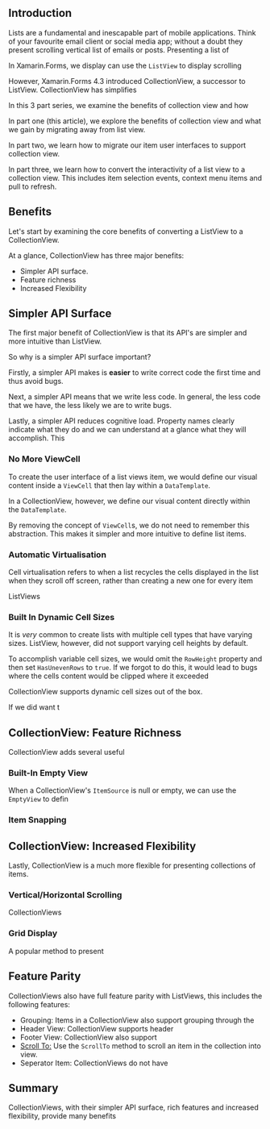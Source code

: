 ## Introduction

Lists are a fundamental and inescapable part of mobile applications. Think of your favourite email client or social media app; without a doubt they present scrolling vertical list of emails or posts. Presenting a list of

In Xamarin.Forms, we display can use the `ListView` to display scrolling

However, Xamarin.Forms 4.3 introduced CollectionView, a successor to ListView. CollectionView has simplifies

In this 3 part series, we examine the benefits of collection view and how

In part one (this article), we explore the benefits of collection view and what we gain by migrating away from list view.

In part two, we learn how to migrate our item user interfaces to support collection view.

In part three, we learn how to convert the interactivity of a list view to a collection view. This includes item selection events, context menu items and pull to refresh.

## Benefits

Let's start by examining the core benefits of converting a ListView to a CollectionView.

At a glance, CollectionView has three major benefits:

 * Simpler API surface.
 * Feature richness
 * Increased Flexibility

## Simpler API Surface

The first major benefit of CollectionView is that its API's are simpler and more intuitive than ListView.

So why is a simpler API surface important?

Firstly, a simpler API makes is **easier** to write correct code the first time and thus avoid bugs.

Next, a simpler API means that we write less code. In general, the less code that we have, the less likely we are to write bugs.

Lastly, a simpler API reduces cognitive load. Property names clearly indicate what they do and we can understand at a glance what they will accomplish. This

### No More ViewCell

To create the user interface of a list views item, we would define our visual content inside a `ViewCell` that then lay within a `DataTemplate`.

In a CollectionView, however, we define our visual content directly within the `DataTemplate`.

By removing the concept of `ViewCell`s, we do not need to remember this abstraction. This makes it simpler and more intuitive to define list items.

### Automatic Virtualisation

Cell virtualisation refers to when a list recycles the cells displayed in the list when they scroll off screen, rather than creating a new one for every item

ListViews

### Built In Dynamic Cell Sizes

It is *very* common to create lists with multiple cell types that have varying sizes. ListView, however, did not support varying cell heights by default.

To accomplish variable cell sizes, we would omit the `RowHeight` property and then set `HasUnevenRows` to `true`. If we forgot to do this, it would lead to bugs where the cells content would be clipped where it exceeded

CollectionView supports dynamic cell sizes out of the box.

If we did want t

## CollectionView: Feature Richness

CollectionView adds several useful

### Built-In Empty View

When a CollectionView's `ItemSource` is null or empty, we can use the `EmptyView` to defin

### Item Snapping



## CollectionView: Increased Flexibility

Lastly, CollectionView is a much more flexible for presenting collections of items.

### Vertical/Horizontal Scrolling

CollectionViews


### Grid Display

A popular method to present

## Feature Parity

CollectionViews also have full feature parity with ListViews, this includes the following features:

 * Grouping: Items in a CollectionView also support grouping through the
 * Header View: CollectionView supports header
 * Footer View: CollectionView also support
 * [Scroll To:](https://docs.microsoft.com/en-us/xamarin/xamarin-forms/user-interface/collectionview/scrolling) Use the `ScrollTo` method to scroll an item in the collection into view.
 * Seperator Item: CollectionViews do not have

## Summary

CollectionViews, with their simpler API surface, rich features and increased flexibility, provide many benefits
